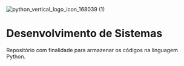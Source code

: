 ![python_vertical_logo_icon_168039 (1)](https://user-images.githubusercontent.com/71889111/186185185-57ee126c-6049-4419-814c-0913e70c6425.png)
# Desenvolvimento de Sistemas
Repositório com finalidade para armazenar os códigos na linguagem Python.
